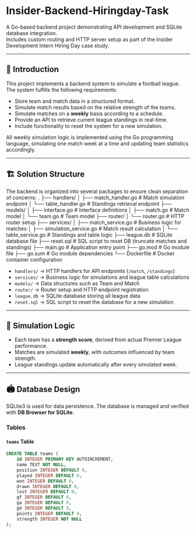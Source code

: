 # Insider-Backend-Hiringday-Task

A Go-based backend project demonstrating API development and SQLite database integration.  
Includes custom routing and HTTP server setup as part of the Insider Development Intern Hiring Day case study.

---

## 🚀 Introduction

This project implements a backend system to simulate a football league. The system fulfills the following requirements:

- Store team and match data in a structured format.  
- Simulate match results based on the relative strength of the teams.  
- Simulate matches on a **weekly** basis according to a schedule.  
- Provide an API to retrieve current league standings in real-time.  
- Include functionality to reset the system for a new simulation.

All weekly simulation logic is implemented using the Go programming language, simulating one match week at a time and updating team statistics accordingly.

---

## 🏗️ Solution Structure

The backend is organized into several packages to ensure clean separation of concerns:
.
├── handlers/
│   ├── match_handler.go       # Match simulation endpoint
│   └── table_handler.go       # Standings retrieval endpoint
├── models/
│   ├── interface.go           # Interface definitions
│   ├── match.go               # Match model
│   └── team.go                # Team model
├── router/
│   └── router.go              # HTTP router setup
├── services/
│   ├── match_service.go       # Business logic for matches
│   ├── simulation_service.go  # Match result calculation
│   └── table_service.go       # Standings and table logic
├── league.db                  # SQLite database file
├── reset.sql                  # SQL script to reset DB (truncate matches and standings)
├── main.go                    # Application entry point
├── go.mod                     # Go module file
├── go.sum                     # Go module dependencies
└── Dockerfile                 # Docker container configuration

- `handlers/` → HTTP handlers for API endpoints (`/match`, `/standings`)  
- `services/` → Business logic for simulations and league table calculations  
- `models/` → Data structures such as Team and Match  
- `router/` → Router setup and HTTP endpoint registration  
- `league.db` → SQLite database storing all league data  
- `reset.sql` → SQL script to reset the database for a new simulation  

---

## 🧠 Simulation Logic

- Each team has a **strength score**, derived from actual Premier League performance.  
- Matches are simulated **weekly**, with outcomes influenced by team strength.  
- League standings update automatically after every simulated week.

---

## 🏟️ Database Design

SQLite3 is used for data persistence. The database is managed and verified with **DB Browser for SQLite**.

### Tables

#### `teams` Table

```sql
CREATE TABLE teams (
    id INTEGER PRIMARY KEY AUTOINCREMENT,
    name TEXT NOT NULL,
    position INTEGER DEFAULT 0,
    played INTEGER DEFAULT 0,
    won INTEGER DEFAULT 0,
    drawn INTEGER DEFAULT 0,
    lost INTEGER DEFAULT 0,
    gf INTEGER DEFAULT 0,
    ga INTEGER DEFAULT 0,
    gd INTEGER DEFAULT 0,
    points INTEGER DEFAULT 0,
    strength INTEGER NOT NULL
);
